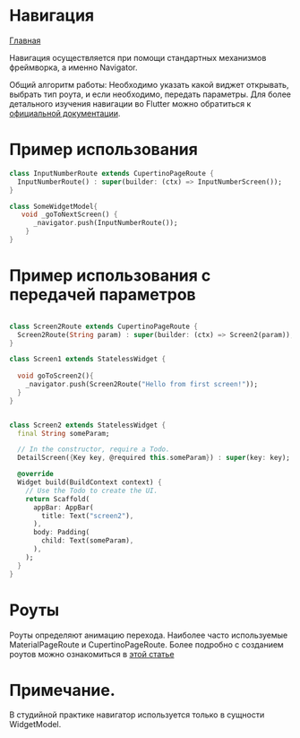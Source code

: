 # Навигация

[Главная](../main.md)

Навигация осуществляется при помощи стандартных механизмов фреймворка, а именно Navigator.

Общий алгоритм работы:
Необходимо указать какой виджет открывать, выбрать тип роута, и если необходимо, передать параметры.
Для более детального изучения навигации во Flutter можно обратиться к [официальной документации](https://flutter.dev/docs/cookbook/navigation).

# Пример использования

```dart
class InputNumberRoute extends CupertinoPageRoute {
  InputNumberRoute() : super(builder: (ctx) => InputNumberScreen());
}

class SomeWidgetModel{
   void _goToNextScreen() {
      _navigator.push(InputNumberRoute());
    }
}
```

# Пример использования с передачей параметров

```dart

class Screen2Route extends CupertinoPageRoute {
  Screen2Route(String param) : super(builder: (ctx) => Screen2(param));
}

class Screen1 extends StatelessWidget {
  
  void goToScreen2(){
    _navigator.push(Screen2Route("Hello from first screen!"));
  }
}


class Screen2 extends StatelessWidget {
  final String someParam;

  // In the constructor, require a Todo.
  DetailScreen({Key key, @required this.someParam}) : super(key: key);

  @override
  Widget build(BuildContext context) {
    // Use the Todo to create the UI.
    return Scaffold(
      appBar: AppBar(
        title: Text("screen2"),
      ),
      body: Padding(
        child: Text(someParam),
      ),
    );
  }
}
```

# Роуты

Роуты определяют анимацию перехода.
Наиболее часто используемые MaterialPageRoute и CupertinoPageRoute.
Более подробно с созданием роутов можно ознакомиться в [этой статье](https://medium.com/@agungsurya/create-custom-router-transition-in-flutter-using-pageroutebuilder-73a1a9c4a171)


# Примечание.
 
В студийной практике навигатор используется только в сущности WidgetModel.